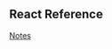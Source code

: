 ## React Reference
[Notes](https://auro-saswat.notion.site/Chai-Aiur-React-9c83b32e6658430298f747e400c6de7f?pvs=25)